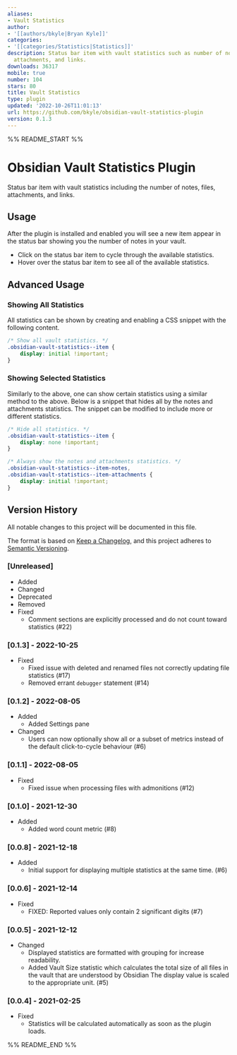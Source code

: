 ```yaml
---
aliases:
- Vault Statistics
author:
- '[[authors/bkyle|Bryan Kyle]]'
categories:
- '[[categories/Statistics|Statistics]]'
description: Status bar item with vault statistics such as number of notes, files,
  attachments, and links.
downloads: 36317
mobile: true
number: 104
stars: 80
title: Vault Statistics
type: plugin
updated: '2022-10-26T11:01:13'
url: https://github.com/bkyle/obsidian-vault-statistics-plugin
version: 0.1.3
---
```


%% README_START %%

# Obsidian Vault Statistics Plugin

Status bar item with vault statistics including the number of notes, files, attachments, and links.

## Usage

After the plugin is installed and enabled you will see a new item appear in the status bar showing you the number of notes in your vault.

- Click on the status bar item to cycle through the available statistics.
- Hover over the status bar item to see all of the available statistics.

## Advanced Usage

### Showing All Statistics

All statistics can be shown by creating and enabling a CSS snippet with the following content.

```css
/* Show all vault statistics. */
.obsidian-vault-statistics--item {
    display: initial !important;
}
```

### Showing Selected Statistics

Similarly to the above, one can show certain statistics using a similar method to the above.  Below is a snippet that hides all by the notes and attachments statistics.  The snippet can be modified to include more or different statistics.

``` css
/* Hide all statistics. */
.obsidian-vault-statistics--item {
    display: none !important;
}

/* Always show the notes and attachments statistics. */
.obsidian-vault-statistics--item-notes,
.obsidian-vault-statistics--item-attachments {
    display: initial !important;
}
```

## Version History

All notable changes to this project will be documented in this file.

The format is based on [Keep a Changelog](https://keepachangelog.com/en/1.0.0/), and this project adheres to [Semantic Versioning](https://semver.org/spec/v2.0.0.html).

### [Unreleased]

- Added
- Changed
- Deprecated
- Removed
- Fixed
  - Comment sections are explicitly processed and do not count toward statistics (#22)

### [0.1.3] - 2022-10-25

- Fixed
  - Fixed issue with deleted and renamed files not correctly updating file statistics (#17)
  - Removed errant `debugger` statement (#14)

### [0.1.2] - 2022-08-05

- Added
  - Added Settings pane
- Changed
  - Users can now optionally show all or a subset of metrics instead of the default click-to-cycle behaviour (#6)

### [0.1.1] - 2022-08-05

- Fixed
  - Fixed issue when processing files with admonitions (#12)

### [0.1.0] - 2021-12-30

- Added
  - Added word count metric (#8)

### [0.0.8] - 2021-12-18

- Added
  - Initial support for displaying multiple statistics at the same time. (#6)

### [0.0.6] - 2021-12-14

- Fixed
  - FIXED: Reported values only contain 2 significant digits (#7)

### [0.0.5] - 2021-12-12

- Changed
  - Displayed statistics are formatted with grouping for increase readability.
  - Added Vault Size statistic which calculates the total size of all files in the vault that are understood by Obsidian  The display value is scaled to the appropriate unit.  (#5)

### [0.0.4] - 2021-02-25

- Fixed
  - Statistics will be calculated automatically as soon as the plugin loads.


%% README_END %%